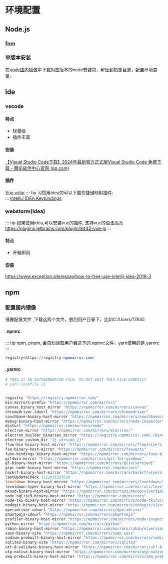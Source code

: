# 环境配置

## Node.js

### [fnm](./fnm安装.md)

### 单版本安装

在[node国内镜像](https://registry.npmmirror.com/-/binary/node/)中下载对应版本的node安装包，解压到指定目录，配置环境变量。

## ide

### vscode

#### 特点

- 轻量级
- 插件丰富

#### 安装

[【Visual Studio Code下载】2024年最新官方正式版Visual Studio Code 免费下载 - 腾讯软件中心官网 (qq.com)](https://pc.qq.com/detail/16/detail_22856.html)

#### 插件

[Vue.volar](https://marketplace.visualstudio.com/items?itemName=Vue.volar)
::: tip
习惯用idea的可以下载快捷键映射插件:  
:::
[IntelliJ IDEA Keybindings](https://marketplace.visualstudio.com/items?itemName=k--kato.intellij-idea-keybindings)

### webstorm(Idea)
::: tip
如果使用idea,可以安装vue的插件, 支持vue的语法高亮\
https://plugins.jetbrains.com/plugin/9442-vue-js
:::

#### 特点

- 开箱即用

#### 安装

https://www.exception.site/essay/how-to-free-use-intellij-idea-2019-3

## npm

### 配置国内镜像

<script setup>
import { withBase, useData } from 'vitepress'
</script>

<a :href="withBase('/mirror-config.zip')">镜像配置文件</a> ,下载这两个文件，放到用户目录下。比如C:/Users/17835

<style module>
</style>



#### .npmrc

::: tip
npm, pnpm, 会自动读取用户目录下的.npmrc文件，yarn使用的是.yarnrc
:::

```powershell
registry=https://registry.npmmirror.com/
```

#### .yarnrc

```powershell
# THIS IS AN AUTOGENERATED FILE. DO NOT EDIT THIS FILE DIRECTLY.
# yarn lockfile v1


registry "https://registry.npmmirror.com/"
bin-mirrors-prefix "https://npmmirror.com/mirrors"
canvas_binary_host_mirror "https://npmmirror.com/mirrors/canvas"
chromedriver-cdnurl "https://npmmirror.com/mirrors/chromedriver"
couchbase-binary-host-mirror "https://npmmirror.com/mirrors/couchbase/v{version}"
debug-binary-host-mirror "https://npmmirror.com/mirrors/node-inspector"
disturl "https://npmmirror.com/mirrors/node"
electron-mirror "https://npmmirror.com/mirrors/electron/"
electron_builder_binaries_mirror "https://registry.npmmirror.com/-/binary/electron-builder-binaries/"
electron_custom_dir "{{ version }}"
flow-bin-binary-host-mirror "https://npmmirror.com/mirrors/flow/v{version}"
fse-binary-host-mirror "https://npmmirror.com/mirrors/fsevents"
fuse-bindings-binary-host-mirror "https://npmmirror.com/mirrors/fuse-bindings/v{version}"
git4win-mirror "https://npmmirror.com/mirrors/git-for-windows"
gl-binary-host-mirror "https://npmmirror.com/mirrors/gl/v{version}"
grpc-node-binary-host-mirror "https://npmmirror.com/mirrors"
hackrf-binary-host-mirror "https://npmmirror.com/mirrors/hackrf/v{version}"
lastUpdateCheck 1722831137030
leveldown-binary-host-mirror "https://npmmirror.com/mirrors/leveldown/v{version}"
leveldown-hyper-binary-host-mirror "https://npmmirror.com/mirrors/leveldown-hyper/v{version}"
mknod-binary-host-mirror "https://npmmirror.com/mirrors/mknod/v{version}"
node-sqlite3-binary-host-mirror "https://npmmirror.com/mirrors"
node-tk5-binary-host-mirror "https://npmmirror.com/mirrors/node-tk5/v{version}"
nodegit-binary-host-mirror "https://npmmirror.com/mirrors/nodegit/v{version}/"
operadriver-cdnurl "https://npmmirror.com/mirrors/operadriver"
phantomjs-cdnurl "https://npmmirror.com/mirrors/phantomjs"
profiler-binary-host-mirror "https://npmmirror.com/mirrors/node-inspector/"
python-mirror "https://npmmirror.com/mirrors/python"
rabin-binary-host-mirror "https://npmmirror.com/mirrors/rabin/v{version}"
sass-binary-site "https://npmmirror.com/mirrors/node-sass"
sodium-prebuilt-binary-host-mirror "https://npmmirror.com/mirrors/sodium-prebuilt/v{version}"
sqlite3-binary-site "https://npmmirror.com/mirrors/sqlite3"
utf-8-validate-binary-host-mirror "https://npmmirror.com/mirrors/utf-8-validate/v{version}"
utp-native-binary-host-mirror "https://npmmirror.com/mirrors/utp-native/v{version}"
zmq-prebuilt-binary-host-mirror "https://npmmirror.com/mirrors/zmq-prebuilt/v{version}"
```